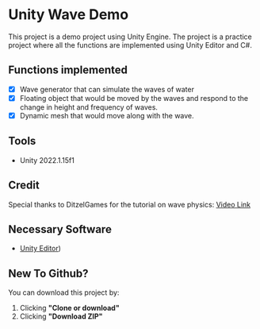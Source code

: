 # Unity Wave Demo

This project is a demo project using Unity Engine. The project is a practice project where all the functions are implemented using Unity Editor and C#.

## Functions implemented
- [x] Wave generator that can simulate the waves of water
- [X] Floating object that would be moved by the waves and respond to the change in height and frequency of waves.
- [X] Dynamic mesh that would move along with the wave.

## Tools
- Unity 2022.1.15f1

## Credit
Special thanks to DitzelGames for the tutorial on wave physics: [Video Link](https://www.youtube.com/watch?v=_Ij24zRI9J0)

## Necessary Software
- [Unity Editor](https://unity.com/download))

## New To Github?

You can download this project by:
1. Clicking **"Clone or download"**
2. Clicking **"Download ZIP"**
